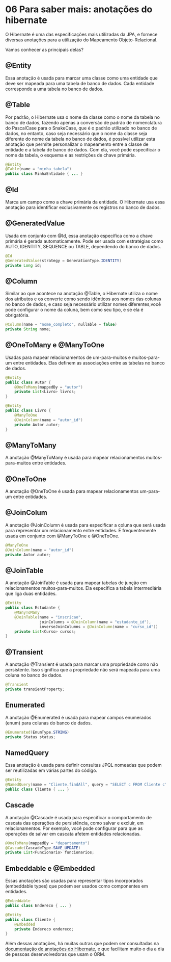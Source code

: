 # 06 Para saber mais: anotações do hibernate

O Hibernate é uma das especificações mais utilizadas da JPA, e fornece diversas anotações para a utilização do Mapeamento Objeto-Relacional.

Vamos conhecer as principais delas?

## @Entity
Essa anotação é usada para marcar uma classe como uma entidade que deve ser mapeada para uma tabela de banco de dados. Cada entidade corresponde a uma tabela no banco de dados.

## @Table
Por padrão, o Hibernate usa o nome da classe como o nome da tabela no banco de dados, fazendo apenas a conversão de padrão de nomenclatura do PascalCase para o SnakeCase, que é o padrão utilizado no banco de dados, no entanto, caso seja necessário que o nome da classe seja diferente do nome da tabela no banco de dados, é possível utilizar esta anotação que permite personalizar o mapeamento entre a classe de entidade e a tabela de banco de dados. Com ela, você pode especificar o nome da tabela, o esquema e as restrições de chave primária.

```java
@Entity
@Table(name = "minha_tabela")
public class MinhaEntidade { ... }
```

## @Id
Marca um campo como a chave primária da entidade. O Hibernate usa essa anotação para identificar exclusivamente os registros no banco de dados.

## @GeneratedValue
Usada em conjunto com @Id, essa anotação especifica como a chave primária é gerada automaticamente. Pode ser usada com estratégias como AUTO, IDENTITY, SEQUENCE ou TABLE, dependendo do banco de dados.

```java
@Id
@GeneratedValue(strategy = GenerationType.IDENTITY)
private Long id;
```

## @Column
Similar ao que acontece na anotação @Table, o Hibernate utiliza o nome dos atributos e os converte como sendo idênticos aos nomes das colunas no banco de dados, e caso seja necessário utilizar nomes diferentes,você pode configurar o nome da coluna, bem como seu tipo, e se ela é obrigatória.

```java
@Column(name = "nome_completo", nullable = false)
private String nome;
```

## @OneToMany e @ManyToOne
Usadas para mapear relacionamentos de um-para-muitos e muitos-para-um entre entidades. Elas definem as associações entre as tabelas no banco de dados.

```java
@Entity
public class Autor {
    @OneToMany(mappedBy = "autor")
    private List<Livro> livros;
}

@Entity
public class Livro {
    @ManyToOne
    @JoinColumn(name = "autor_id")
    private Autor autor;
}
```

## @ManyToMany
A anotação @ManyToMany é usada para mapear relacionamentos muitos-para-muitos entre entidades.

## @OneToOne
A anotação @OneToOne é usada para mapear relacionamentos um-para-um entre entidades.

## @JoinColum
A anotação @JoinColumn é usada para especificar a coluna que será usada para representar um relacionamento entre entidades. É frequentemente usada em conjunto com @ManyToOne e @OneToOne.

```java
@ManyToOne
@JoinColumn(name = "autor_id")
private Autor autor;
```

## @JoinTable
A anotação @JoinTable é usada para mapear tabelas de junção em relacionamentos muitos-para-muitos. Ela especifica a tabela intermediária que liga duas entidades.

```java
@Entity
public class Estudante {
    @ManyToMany
    @JoinTable(name = "inscricao",
               joinColumns = @JoinColumn(name = "estudante_id"),
               inverseJoinColumns = @JoinColumn(name = "curso_id"))
    private List<Curso> cursos;
}
```

## @Transient
A anotação @Transient é usada para marcar uma propriedade como não persistente. Isso significa que a propriedade não será mapeada para uma coluna no banco de dados.

```java
@Transient
private transientProperty;
```

## Enumerated
A anotação @Enumerated é usada para mapear campos enumerados (enum) para colunas do banco de dados.

```java
@Enumerated(EnumType.STRING)
private Status status;
```

## NamedQuery
Essa anotação é usada para definir consultas JPQL nomeadas que podem ser reutilizadas em várias partes do código.

```java
@Entity
@NamedQuery(name = "Cliente.findAll", query = "SELECT c FROM Cliente c")
public class Cliente { ... }
```

## Cascade
A anotação @Cascade é usada para especificar o comportamento de cascata das operações de persistência, como salvar e excluir, em relacionamentos. Por exemplo, você pode configurar para que as operações de salvar em cascata afetem entidades relacionadas.

```java
@OneToMany(mappedBy = "departamento")
@Cascade(CascadeType.SAVE_UPDATE)
private List<Funcionario> funcionarios;
```

## Embeddable e @Embedded
Essas anotações são usadas para representar tipos incorporados (embeddable types) que podem ser usados como componentes em entidades.

```java
@Embeddable
public class Endereco { ... }

@Entity
public class Cliente {
    @Embedded
    private Endereco endereco;
}
```

Além dessas anotações, há muitas outras que podem ser consultadas na [documentação de anotações do Hibernate](https://docs.jboss.org/hibernate/stable/annotations/reference/en/html/), e que facilitam muito o dia a dia de pessoas desenvolvedoras que usam o ORM.